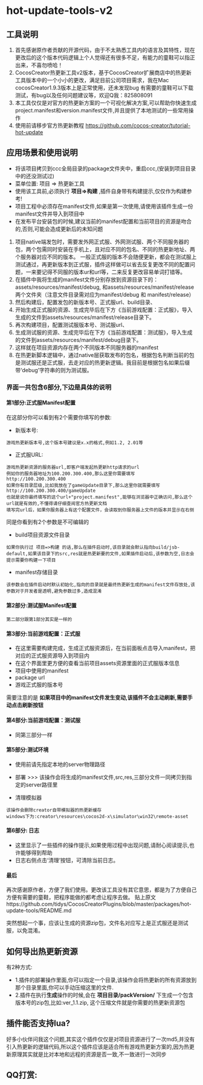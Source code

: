 # hot-update-tools-v2

## 工具说明
1. 首先感谢原作者贡献的开源代码，由于不太熟悉工具内的语言及其特性，现在更改后的这个版本代码逻辑上个人觉得还有很多不足，有能力的童鞋可以指正出来，不喜勿喷哈！
2. CocosCreator热更新工具v2版本，基于CocosCreator扩展商店中的热更新工具版本中的一个小小的更改，满足目前公司项目需求，我在Mac cocosCreator1.9.3版本上是正常使用，还未发现bug
    有需要的童鞋可以下载测试，有bug以及任何问题建议等，欢迎Q我：825808091
3. 本工具仅仅是对官方的热更新方案的一个可视化解决方案,可以帮助你快速生成project.manifest和version.manifest文件,并且提供了本地测试的一些常用操作
4. 使用前请移步官方热更新教程 https://github.com/cocos-creator/tutorial-hot-update


## 应用场景和使用说明
- 将该项目拷贝到ccc全局目录的package文件夹中，重启ccc,(安装到项目目录中的还没测试过)
- 菜单位置: 项目 => 热更新工具
- 使用该工具前,必须执行 **项目=>构建** ,插件自身带有构建提示,仅仅作为构建参考!
- 项目工程中必须存在manifest文件,如果是第一次使用,请使用该插件生成一份manifest文件并导入到项目中
- 在发布平台安装包的时候,建议当前的manifest配置和当前项目的资源是吻合的,否则,可能会造成更新后的未知问题

1. 项目native端发包时，需要发外网正式服、外网测试服、两个不同服务器的包，两个包需同时安装在手机上，且对应不同的包名、不同的热更新地址、两个服务器对应不同的版本。
    一般正式服的版本不会随便更新，都会在测试服上测试通过，再更新版本到正式服，插件这样做可以省去反复更改不同的配置问题，一来要记得不同服的版本ur和url等，二来反复更改容易单词打错等。
2. 在插件中我将生成的manifest文件分别存放到资源目录下的：assets/resources/manifest/debug, 和assets/resources/manifest/release 两个文件夹（注意文件目录需对应为manifest/debug 和 manifest/release）
3. 然后构建后，配置发包的新版本号、正式服url、build目录、
4. 开始生成正式服的资源、生成完毕后在下方《当前游戏配置：正式服》，导入生成的文件到assets/resources/manifest/release目录下。
5. 再次构建项目，配置测试服版本号、测试服url、
6. 生成测试服的资源、生成完毕后在下方《当前游戏配置：测试服》，导入生成的文件到assets/resources/manifest/debug目录下。
7. 这样就在项目资源内存在两个不同版本不同服务器的manifest
8. 在热更新脚本逻辑中，通过native层获取发布的包名，根据包名判断当前的包是测试服还是正式服，去走对应的热更新逻辑。我目前是根据包名如果后缀带‘debug’字符串的则为测试服。

 
### 界面一共包含6部分,下边是具体的说明
#### 第1部分:正式服Manifest配置
在这部分你可以看到有2个需要你填写的参数:
- 新版本号:
```
游戏热更新版本号,这个版本号建议是x.x的格式,例如1.2, 2.01等
```

- 正式服URL:
```
游戏热更新资源的服务器url,即客户端发起热更新http请求的url
例如你的服务器地址为100.200.300.400,那么这里你需要填写 http://100.200.300.400
如果你有目录层级,比如我放在了gameUpdate目录下,那么这里你就需要填写 http://100.200.300.400/gameUpdate
也就是说你最终填写的这个url+"project.manifest",能够在浏览器中正确访问,那么这个url就是有效的,不懂得请仔细查阅官方热更新文档
填写完url后，如果你服务器上有这个配置文件，会读取到你服务器上文件的版本并显示在右侧
```

同是你看到有2个参数是不可编辑的
- build项目资源文件目录
```
如果你执行过 项目=>构建 的话,那么在插件启动时,该目录就会默认指向build/jsb-default,如果该目录下的src,res就是热更新要的文件,如果插件启动后,该参数为空,日志会提示需要你构建一下项目
```
- manifest存储目录
```
该参数会在插件启动时默认初始化,指向的目录就是最终热更新生成的manifest文件存放处,该参数对于开发者是透明,避免参数过多,造成混淆
```

#### 第2部分:测试服Manifest配置
```
第二部分跟第1部分其实是一样的
```

#### 第3部分:当前游戏配置：正式服
- 在这里需要构建完成，生成正式服资源后，在当前面板点击导入manifest，把对应的正式服资源导入到项目内
- 在这个界面里更方便的查看当前项目assets资源里面的正式服版本信息
- 项目中使用的manifest
- package url
- 游戏正式服的版本号

需要注意的是
**如果项目中的manifest文件发生变动,该插件不会主动刷新,需要手动点击刷新按钮**

#### 第4部分:当前游戏配置：测试服
- 同第三部分一样

#### 第5部分:测试环境
- 使用前请先指定本地的server物理路径
- 部署 >>> 该操作会将生成的manifest文件,src,res,三部分文件一同拷贝到指定的server路径里

- 清理模拟器
```
该操作会删除creator自带模拟器的热更新缓存
windows下为:creator\resources\cocos2d-x\simulator\win32\remote-asset
```

#### 第6部分: 日志
- 这里显示了一些插件的操作提示,如果使用过程中出现问题,请耐心阅读提示,也许能够得到帮助
- 日志右侧点击‘清理’按钮，可清除当前日志。

#### 最后
再次感谢原作者，方便了我们使用。更改该工具没有其它意思，都是为了方便自己方便有需要的童鞋，把程序能做的都考虑让程序去做。
贴上原文https://github.com/tidys/CocosCreatorPlugins/blob/master/packages/hot-update-tools/README.md

突然想起一个事，应该让生成的资源zip包，文件名对应写上是正式服还是测试服，以免混淆。


## 如何导出热更新资源
有2种方式:
- 1.插件的部署操作里面,你可以指定一个目录,该操作会将热更新的所有资源放到那个目录里面,你可以手动压缩这里的文件.
- 2.插件在执行**生成**操作的时候,会在 **项目目录/packVersion/** 下生成一个包含版本号的zip包,比如:ver_1.1.zip, 这个压缩文件就是你需要的热更新资源包

## 插件能否支持lua?
好多小伙伴问我这个问题,其实这个插件仅仅是对项目资源进行了一次md5,并没有引入热更新的逻辑代码,所以这个插件应该是适合所有游戏热更新方案的,因为热更新原理其实就是比对本地和远程的资源是否一致,不一致进行一次同步

## QQ打赏:
<!--![enter image description here](http://7xq9nm.com1.z0.glb.clouddn.com/qqPay.png)-->
